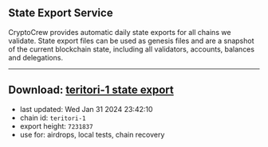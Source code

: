 ## State Export Service
CryptoCrew provides automatic daily state exports for all chains we validate. State export files can be used as genesis files and are a snapshot of the current blockchain state, including all validators, accounts, balances and delegations.

---
**Download: [teritori-1 state export](https://dl.ccvalidators.com/SERVICE/teritori/teritori-1_export_7231837.json)**
---

- last updated: Wed Jan 31 2024 23:42:10
- chain id: `teritori-1`
- export height: `7231837`
- use for: airdrops, local tests, chain recovery
